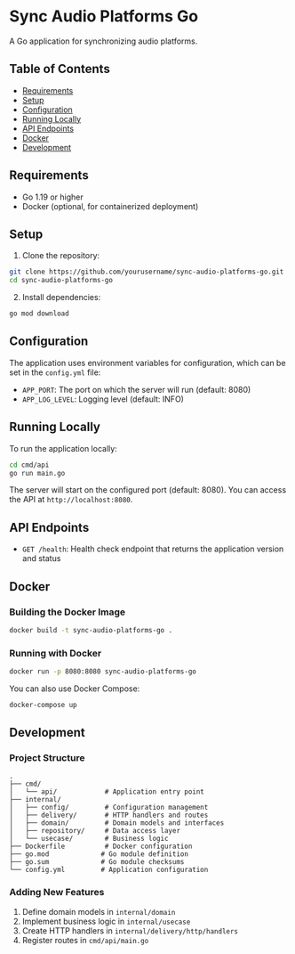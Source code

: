 # Sync Audio Platforms Go

A Go application for synchronizing audio platforms.

## Table of Contents
- [Requirements](#requirements)
- [Setup](#setup)
- [Configuration](#configuration)
- [Running Locally](#running-locally)
- [API Endpoints](#api-endpoints)
- [Docker](#docker)
- [Development](#development)

## Requirements
- Go 1.19 or higher
- Docker (optional, for containerized deployment)

## Setup

1. Clone the repository:

```bash
git clone https://github.com/yourusername/sync-audio-platforms-go.git
cd sync-audio-platforms-go
```

2. Install dependencies:

```bash
go mod download
```

## Configuration

The application uses environment variables for configuration, which can be set in the `config.yml` file:

- `APP_PORT`: The port on which the server will run (default: 8080)
- `APP_LOG_LEVEL`: Logging level (default: INFO)

## Running Locally

To run the application locally:

```bash
cd cmd/api
go run main.go
```

The server will start on the configured port (default: 8080). You can access the API at `http://localhost:8080`.

## API Endpoints

- `GET /health`: Health check endpoint that returns the application version and status

## Docker

### Building the Docker Image

```bash
docker build -t sync-audio-platforms-go .
```

### Running with Docker

```bash
docker run -p 8080:8080 sync-audio-platforms-go
```

You can also use Docker Compose:

```bash
docker-compose up
```

## Development

### Project Structure

```
.
├── cmd/
│   └── api/            # Application entry point
├── internal/
│   ├── config/         # Configuration management
│   ├── delivery/       # HTTP handlers and routes
│   ├── domain/         # Domain models and interfaces
│   ├── repository/     # Data access layer
│   └── usecase/        # Business logic
├── Dockerfile          # Docker configuration
├── go.mod             # Go module definition
├── go.sum             # Go module checksums
└── config.yml         # Application configuration
```

### Adding New Features

1. Define domain models in `internal/domain`
2. Implement business logic in `internal/usecase`
3. Create HTTP handlers in `internal/delivery/http/handlers`
4. Register routes in `cmd/api/main.go`
